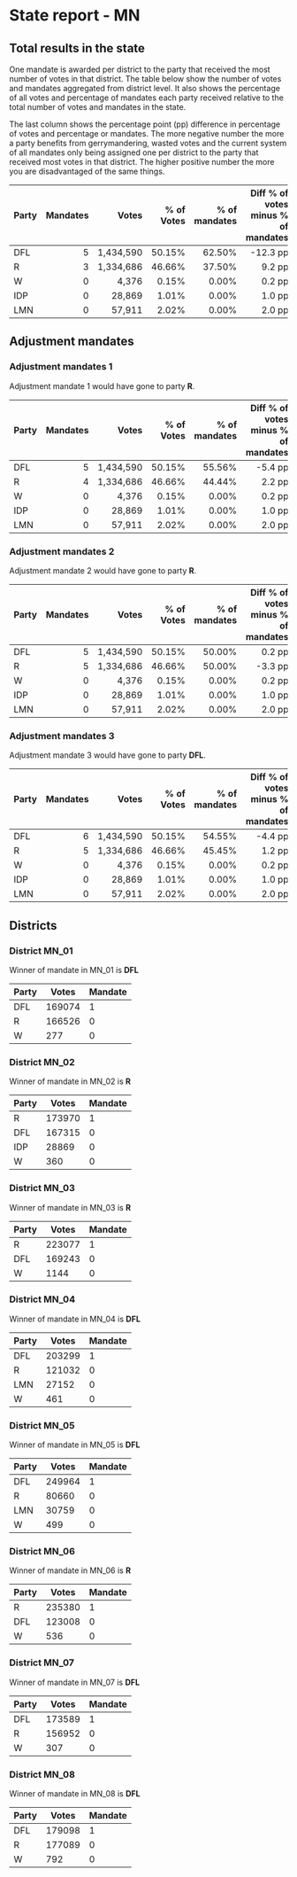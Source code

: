 # State report - MN

## Total results in the state

One mandate is awarded per district to the party that received the most number of votes in that district. The table below show the number of votes and mandates aggregated from district level. It also shows the percentage of  all votes and percentage of mandates each party received relative to the total number of votes and mandates in the state.

The last column shows the percentage point (pp) difference in percentage of votes and percentage or mandates. The more negative number the more a party benefits from gerrymandering, wasted votes and the current system of all mandates only being assigned one per district to the party that received most votes in that district. The higher positive number the more you are disadvantaged of the same things.

| Party | Mandates | Votes | % of Votes |  % of mandates | Diff % of votes minus % of mandates |
|---|--:|--:|--:|--:|--:|
|DFL|5|1,434,590|50.15%|62.50%|-12.3 pp|
|R|3|1,334,686|46.66%|37.50%|9.2 pp|
|W|0|4,376|0.15%|0.00%|0.2 pp|
|IDP|0|28,869|1.01%|0.00%|1.0 pp|
|LMN|0|57,911|2.02%|0.00%|2.0 pp|

## Adjustment mandates

### Adjustment mandates 1

Adjustment mandate 1 would have gone to party **R**.

| Party | Mandates | Votes | % of Votes |  % of mandates | Diff % of votes minus % of mandates |
|---|--:|--:|--:|--:|--:|
|DFL|5|1,434,590|50.15%|55.56%|-5.4 pp|
|R|4|1,334,686|46.66%|44.44%|2.2 pp|
|W|0|4,376|0.15%|0.00%|0.2 pp|
|IDP|0|28,869|1.01%|0.00%|1.0 pp|
|LMN|0|57,911|2.02%|0.00%|2.0 pp|

### Adjustment mandates 2

Adjustment mandate 2 would have gone to party **R**.

| Party | Mandates | Votes | % of Votes |  % of mandates | Diff % of votes minus % of mandates |
|---|--:|--:|--:|--:|--:|
|DFL|5|1,434,590|50.15%|50.00%|0.2 pp|
|R|5|1,334,686|46.66%|50.00%|-3.3 pp|
|W|0|4,376|0.15%|0.00%|0.2 pp|
|IDP|0|28,869|1.01%|0.00%|1.0 pp|
|LMN|0|57,911|2.02%|0.00%|2.0 pp|

### Adjustment mandates 3

Adjustment mandate 3 would have gone to party **DFL**.

| Party | Mandates | Votes | % of Votes |  % of mandates | Diff % of votes minus % of mandates |
|---|--:|--:|--:|--:|--:|
|DFL|6|1,434,590|50.15%|54.55%|-4.4 pp|
|R|5|1,334,686|46.66%|45.45%|1.2 pp|
|W|0|4,376|0.15%|0.00%|0.2 pp|
|IDP|0|28,869|1.01%|0.00%|1.0 pp|
|LMN|0|57,911|2.02%|0.00%|2.0 pp|


## Districts


### District MN_01
Winner of mandate in MN_01 is **DFL**

| Party | Votes | Mandate |
|---|---|---|
|DFL|169074|1
|R|166526|0
|W|277|0

### District MN_02
Winner of mandate in MN_02 is **R**

| Party | Votes | Mandate |
|---|---|---|
|R|173970|1
|DFL|167315|0
|IDP|28869|0
|W|360|0

### District MN_03
Winner of mandate in MN_03 is **R**

| Party | Votes | Mandate |
|---|---|---|
|R|223077|1
|DFL|169243|0
|W|1144|0

### District MN_04
Winner of mandate in MN_04 is **DFL**

| Party | Votes | Mandate |
|---|---|---|
|DFL|203299|1
|R|121032|0
|LMN|27152|0
|W|461|0

### District MN_05
Winner of mandate in MN_05 is **DFL**

| Party | Votes | Mandate |
|---|---|---|
|DFL|249964|1
|R|80660|0
|LMN|30759|0
|W|499|0

### District MN_06
Winner of mandate in MN_06 is **R**

| Party | Votes | Mandate |
|---|---|---|
|R|235380|1
|DFL|123008|0
|W|536|0

### District MN_07
Winner of mandate in MN_07 is **DFL**

| Party | Votes | Mandate |
|---|---|---|
|DFL|173589|1
|R|156952|0
|W|307|0

### District MN_08
Winner of mandate in MN_08 is **DFL**

| Party | Votes | Mandate |
|---|---|---|
|DFL|179098|1
|R|177089|0
|W|792|0
